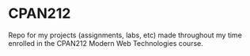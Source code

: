 # CPAN212
Repo for my projects (assignments, labs, etc) made throughout my time enrolled in the CPAN212 Modern Web Technologies course.

